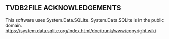 TVDB2FILE ACKNOWLEDGEMENTS
--------------------------

This software uses System.Data.SQLite.
System.Data.SQLite is in the public domain.
https://system.data.sqlite.org/index.html/doc/trunk/www/copyright.wiki
